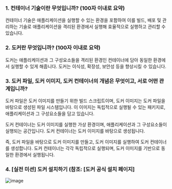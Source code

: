 ### 1. 컨테이너 기술이란 무엇입니까? (100자 이내로 요약)
컨테이너 기술은 애플리케이션을 실행할 수 있는 환경을 포함하여 이를 빌드, 배포 및 관리하는 기술로 애플리케이션을 격리된 환경에서 실행해 효율적으로 실행하고 관리할 수 있습니다.
<br>
### 2. 도커란 무엇입니까? (100자 이내로 요약)
도커는 애플리케이션과 그 구성요소들을 격리된 환경인 컨테이너에 담아 동일한 환경에서 실행할 수 있게 해줍니다. 도커는 이식성, 확장성, 보안성 등을 향상시킬 수 있습니다.
<br>
### 3. 도커 파일, 도커 이미지, 도커 컨테이너의 개념은 무엇이고, 서로 어떤 관계입니까?
도커 파일은 도커 이미지를 만들기 위한 빌드 스크립트이며, 도커 이미지는 도커 파일을 바탕으로 생성된 파일 시스템입니다. 이 이미지는 독립적으로 실행될 수 있는 패키지로, 애플리케이션과 그 구성요소들을 담고 있습니다.

도커 컨테이너는 도커 이미지를 실행한 가상 환경이며, 애플리케이션과 그 구성요소들이 실행되는 공간입니다. 도커 컨테이너는 도커 이미지를 바탕으로 생성됩니다.

즉, 도커 파일을 바탕으로 도커 이미지를 만들고, 도커 이미지를 실행하여 도커 컨테이너를 생성합니다. 도커 컨테이너는 각각 독립적으로 실행되며, 도커 이미지를 기반으로 동일한 환경에서 실행됩니다.

### 4. [실전 미션] 도커 설치하기 (참조: [도커 공식 설치 페이지]


![image](https://user-images.githubusercontent.com/110888559/227778856-6c0d952c-88c1-41ae-8528-20502f12dbb9.png)

